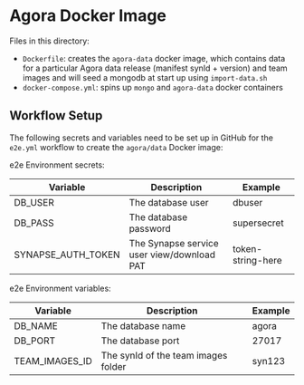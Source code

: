 # Agora Docker Image

Files in this directory:

- `Dockerfile`: creates the `agora-data` docker image, which contains data for a particular Agora data release (manifest synId + version) and team images and will seed a mongodb at start up using `import-data.sh`
- `docker-compose.yml`: spins up `mongo` and `agora-data` docker containers

## Workflow Setup

The following secrets and variables need to be set up in GitHub for the `e2e.yml` workflow to create the `agora/data` Docker image:

e2e Environment secrets:

| Variable           | Description                                | Example           |
| ------------------ | ------------------------------------------ | ----------------- |
| DB_USER            | The database user                          | dbuser            |
| DB_PASS            | The database password                      | supersecret       |
| SYNAPSE_AUTH_TOKEN | The Synapse service user view/download PAT | token-string-here |

e2e Environment variables:

| Variable       | Description                         | Example |
| -------------- | ----------------------------------- | ------- |
| DB_NAME        | The database name                   | agora   |
| DB_PORT        | The database port                   | 27017   |
| TEAM_IMAGES_ID | The synId of the team images folder | syn123  |
